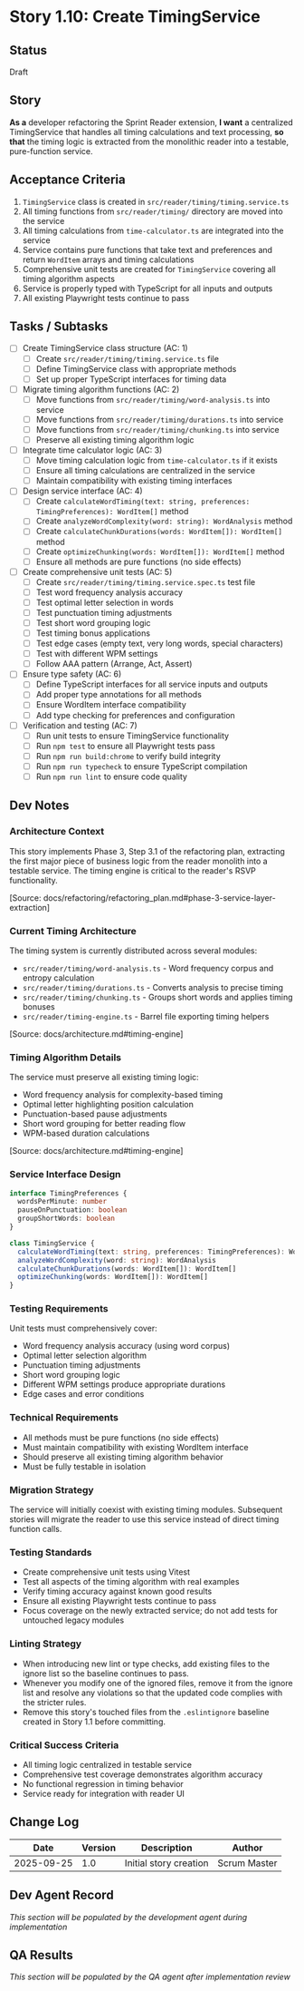 # Story 1.10: Create TimingService

## Status
Draft

## Story
**As a** developer refactoring the Sprint Reader extension,
**I want** a centralized TimingService that handles all timing calculations and text processing,
**so that** the timing logic is extracted from the monolithic reader into a testable, pure-function service.

## Acceptance Criteria
1. `TimingService` class is created in `src/reader/timing/timing.service.ts`
2. All timing functions from `src/reader/timing/` directory are moved into the service
3. All timing calculations from `time-calculator.ts` are integrated into the service
4. Service contains pure functions that take text and preferences and return `WordItem` arrays and timing calculations
5. Comprehensive unit tests are created for `TimingService` covering all timing algorithm aspects
6. Service is properly typed with TypeScript for all inputs and outputs
7. All existing Playwright tests continue to pass

## Tasks / Subtasks
- [ ] Create TimingService class structure (AC: 1)
  - [ ] Create `src/reader/timing/timing.service.ts` file
  - [ ] Define TimingService class with appropriate methods
  - [ ] Set up proper TypeScript interfaces for timing data
- [ ] Migrate timing algorithm functions (AC: 2)
  - [ ] Move functions from `src/reader/timing/word-analysis.ts` into service
  - [ ] Move functions from `src/reader/timing/durations.ts` into service
  - [ ] Move functions from `src/reader/timing/chunking.ts` into service
  - [ ] Preserve all existing timing algorithm logic
- [ ] Integrate time calculator logic (AC: 3)
  - [ ] Move timing calculation logic from `time-calculator.ts` if it exists
  - [ ] Ensure all timing calculations are centralized in the service
  - [ ] Maintain compatibility with existing timing interfaces
- [ ] Design service interface (AC: 4)
  - [ ] Create `calculateWordTiming(text: string, preferences: TimingPreferences): WordItem[]` method
  - [ ] Create `analyzeWordComplexity(word: string): WordAnalysis` method
  - [ ] Create `calculateChunkDurations(words: WordItem[]): WordItem[]` method
  - [ ] Create `optimizeChunking(words: WordItem[]): WordItem[]` method
  - [ ] Ensure all methods are pure functions (no side effects)
- [ ] Create comprehensive unit tests (AC: 5)
  - [ ] Create `src/reader/timing/timing.service.spec.ts` test file
  - [ ] Test word frequency analysis accuracy
  - [ ] Test optimal letter selection in words
  - [ ] Test punctuation timing adjustments
  - [ ] Test short word grouping logic
  - [ ] Test timing bonus applications
  - [ ] Test edge cases (empty text, very long words, special characters)
  - [ ] Test with different WPM settings
  - [ ] Follow AAA pattern (Arrange, Act, Assert)
- [ ] Ensure type safety (AC: 6)
  - [ ] Define TypeScript interfaces for all service inputs and outputs
  - [ ] Add proper type annotations for all methods
  - [ ] Ensure WordItem interface compatibility
  - [ ] Add type checking for preferences and configuration
- [ ] Verification and testing (AC: 7)
  - [ ] Run unit tests to ensure TimingService functionality
  - [ ] Run `npm test` to ensure all Playwright tests pass
  - [ ] Run `npm run build:chrome` to verify build integrity
  - [ ] Run `npm run typecheck` to ensure TypeScript compilation
  - [ ] Run `npm run lint` to ensure code quality

## Dev Notes

### Architecture Context
This story implements Phase 3, Step 3.1 of the refactoring plan, extracting the first major piece of business logic from the reader monolith into a testable service. The timing engine is critical to the reader's RSVP functionality.

[Source: docs/refactoring/refactoring_plan.md#phase-3-service-layer-extraction]

### Current Timing Architecture
The timing system is currently distributed across several modules:
- `src/reader/timing/word-analysis.ts` - Word frequency corpus and entropy calculation
- `src/reader/timing/durations.ts` - Converts analysis to precise timing
- `src/reader/timing/chunking.ts` - Groups short words and applies timing bonuses
- `src/reader/timing-engine.ts` - Barrel file exporting timing helpers

[Source: docs/architecture.md#timing-engine]

### Timing Algorithm Details
The service must preserve all existing timing logic:
- Word frequency analysis for complexity-based timing
- Optimal letter highlighting position calculation
- Punctuation-based pause adjustments
- Short word grouping for better reading flow
- WPM-based duration calculations

[Source: docs/architecture.md#timing-engine]

### Service Interface Design
```typescript
interface TimingPreferences {
  wordsPerMinute: number
  pauseOnPunctuation: boolean
  groupShortWords: boolean
}

class TimingService {
  calculateWordTiming(text: string, preferences: TimingPreferences): WordItem[]
  analyzeWordComplexity(word: string): WordAnalysis
  calculateChunkDurations(words: WordItem[]): WordItem[]
  optimizeChunking(words: WordItem[]): WordItem[]
}
```

### Testing Requirements
Unit tests must comprehensively cover:
- Word frequency analysis accuracy (using word corpus)
- Optimal letter selection algorithm
- Punctuation timing adjustments
- Short word grouping logic
- Different WPM settings produce appropriate durations
- Edge cases and error conditions

### Technical Requirements
- All methods must be pure functions (no side effects)
- Must maintain compatibility with existing WordItem interface
- Should preserve all existing timing algorithm behavior
- Must be fully testable in isolation

### Migration Strategy
The service will initially coexist with existing timing modules. Subsequent stories will migrate the reader to use this service instead of direct timing function calls.

### Testing Standards
- Create comprehensive unit tests using Vitest
- Test all aspects of the timing algorithm with real examples
- Verify timing accuracy against known good results
- Ensure all existing Playwright tests continue to pass
 - Focus coverage on the newly extracted service; do not add tests for untouched legacy modules

### Linting Strategy
- When introducing new lint or type checks, add existing files to the ignore list so the baseline continues to pass.
- Whenever you modify one of the ignored files, remove it from the ignore list and resolve any violations so that the updated code complies with the stricter rules.
- Remove this story's touched files from the `.eslintignore` baseline created in Story 1.1 before committing.


### Critical Success Criteria
- All timing logic centralized in testable service
- Comprehensive test coverage demonstrates algorithm accuracy
- No functional regression in timing behavior
- Service ready for integration with reader UI

## Change Log
| Date | Version | Description | Author |
|------|---------|-------------|--------|
| 2025-09-25 | 1.0 | Initial story creation | Scrum Master |

## Dev Agent Record
*This section will be populated by the development agent during implementation*

## QA Results
*This section will be populated by the QA agent after implementation review*
